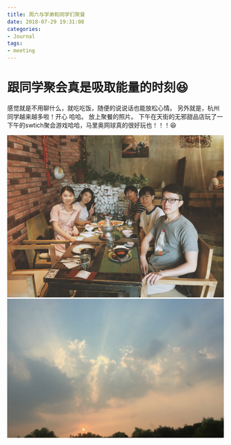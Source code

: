 ```yaml
---
title: 周六与学弟和同学们聚餐
date: 2018-07-29 19:31:08
categories:
- Journal
tags:
- meeting
---
```


# 跟同学聚会真是吸取能量的时刻:laughing:
感觉就是不用聊什么，就吃吃饭，随便的说说话也能放松心情。
另外就是，杭州同学越来越多啦！开心 哈哈。
放上聚餐的照片。
下午在天街的无邪甜品店玩了一下午的swtich聚会游戏哈哈，马里奥网球真的很好玩也！！！:satisfied:

![meeting1](https://github.com/AdrainMao/AdrainImg/raw/master/meeting1.JPG)
![meeting2](https://github.com/AdrainMao/AdrainImg/raw/master/meeting2.JPG)

<!-- more -->